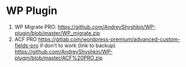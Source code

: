 # WP Plugin 

1. WP Migrate PRO: https://github.com/AndreyShyshkin/WP-plugin/blob/master/WP_migrate.zip
2. ACF PRO https://gitlab.com/wordpress-premium/advanced-custom-fields-pro
     if don't to work (link to backup) https://github.com/AndreyShyshkin/WP-plugin/blob/master/ACF%20PRO.zip
